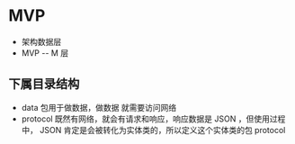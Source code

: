 # MVP 
- 架构数据层
- MVP -- M 层

## 下属目录结构
- data 包用于做数据，做数据 就需要访问网络 
- protocol 既然有网络，就会有请求和响应，响应数据是 JSON ，但使用过程中， JSON 肯定是会被转化为实体类的，所以定义这个实体类的包 protocol
